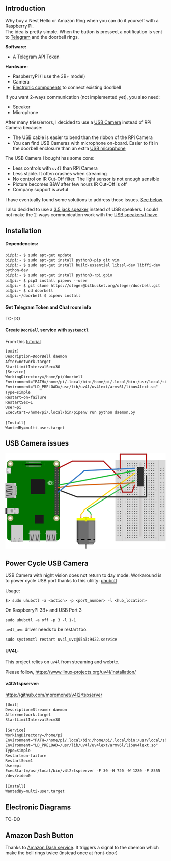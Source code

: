 ## Introduction
Why buy a Nest Hello or Amazon Ring when you can do it yourself with a Raspberry Pi.  
The idea is pretty simple. When the button is pressed, a notification is sent to [Telegram](https://telegram.org/) and the doorbell rings. 

**Software:**

- A Telegram API Token

**Hardware:**

- RaspberryPi (I use the 3B+ model)
- Camera
- [Electronic components](#) to connect existing doorbell


If you want 2-ways communication (not implemented yet), you also need:

- Speaker
- Microphone

After many tries/errors, I decided to use a [USB Camera](http://www.webcamerausb.com/elp-wide-angle-fisheye-lens-cmos-ov2710-night-vision-1080p-hd-webcam-usb-with-camera-support-ir-cut-p-233.html) instead of RPi Camera because:

- The USB cable is easier to bend than the ribbon of the RPi Camera
- You can find USB Cameras with microphone on-board. Easier to fit in the doorbell enclosure than an extra [USB microphone](https://www.adafruit.com/product/3367)

The USB Camera I bought has some cons:

- Less controls with `uv4l` than RPi Camera
- Less stable. It often crashes when streaming
- No control on IR Cut-Off filter. The light sensor is not enough sensible
- Picture becomes B&W after few hours IR Cut-Off is off
- Company support is awful

I have eventually found some solutions to address those issues. [See below](#usb-camera-issues).

I also decided to use a [3.5 jack speaker](https://static.bhphoto.com/images/images1000x1000/1394551256_1031266.jpg) instead of USB speakers. I could not make the 2-ways communication work with the [USB speakers I have](https://www.adafruit.com/product/3369).

 

## Installation

#### Dependencies:

```
pi@pi:~ $ sudo apt-get update
pi@pi:~ $ sudo apt-get install python3-pip git vim
pi@pi:~ $ sudo apt-get install build-essential libssl-dev libffi-dev python-dev
pi@pi:~ $ sudo apt-get install python3-rpi.gpio
pi@pi:~ $ pip3 install pipenv --user
pi@pi:~ $ git clone https://oleger@bitbucket.org/oleger/doorbell.git
pi@pi:~ $ cd doorbell
pi@pi:~/doorbell $ pipenv install

``` 

#### Get Telegram Token and Chat room info

TO-DO

#### Create `DoorBell` service with `systemctl`
From this [tutorial](https://medium.com/@benmorel/creating-a-linux-service-with-systemd-611b5c8b91d6 "")

```
[Unit]
Description=DoorBell daemon
After=network.target
StartLimitIntervalSec=30
[Service]
WorkingDirectory=/home/pi/doorbell
Environment="PATH=/home/pi/.local/bin:/home/pi/.local/bin:/usr/local/sbin:/usr/local/bin:/usr/sbin:/usr/bin:/sbin:/bin:"
Environment="LD_PRELOAD=/usr/lib/uv4l/uv4lext/armv6l/libuv4lext.so"
Type=simple
Restart=on-failure
RestartSec=1
User=pi
ExecStart=/home/pi/.local/bin/pipenv run python daemon.py
    
[Install]
WantedBy=multi-user.target
```
    

## USB Camera issues

![IR Cut-Off diagram](./docs/ir-cut-off.svg)

## Power Cycle USB Camera

USB Camera with night vision does not return to day mode.
Workaround is to power cycle USB port thanks to this utility: [uhubctl](https://github.com/mvp/uhubctl "")

Usage:
```
$> sudo uhubctl -a <action> -p <port_number> -l <hub_location>
```

On RaspberryPI 3B+ and USB Port 3
```
sudo uhubctl -a off -p 3 -l 1-1
```

`uv4l_uvc` driver needs to be restart too.
```
sudo systemctl restart uv4l_uvc@05a3:9422.service
```


#### UV4L:

This project relies on `uv4l` from streaming and webrtc.

Please follow, https://www.linux-projects.org/uv4l/installation/


#### v4l2rtspserver:

https://github.com/mpromonet/v4l2rtspserver

```
[Unit]
Description=Streamer daemon
After=network.target
StartLimitIntervalSec=30

[Service]
WorkingDirectory=/home/pi
Environment="PATH=/home/pi/.local/bin:/home/pi/.local/bin:/usr/local/sbin:/usr/local/bin:/usr/sbin:/usr/bin:/sbin:/bin:"
Environment="LD_PRELOAD=/usr/lib/uv4l/uv4lext/armv6l/libuv4lext.so"
Type=simple
Restart=on-failure
RestartSec=1
User=pi
ExecStart=/usr/local/bin/v4l2rtspserver -F 30 -H 720 -W 1280 -P 8555 /dev/video0

[Install]
WantedBy=multi-user.target
```


## Electronic Diagrams

TO-DO

## Amazon Dash Button
Thanks to [Amazon Dash service](https://github.com/Nekmo/amazon-dash ""). 
It triggers a signal to the daemon which make the bell rings twice (instead once at front-door)
